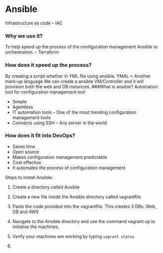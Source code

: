 # Ansible

Infrastructure as code – IAC

### Why we use it?
To help speed up the process of the configuration management Ansible or orchestration. – Terraform
### How does it speed up the process?
By creating a script whether in YML file using ansible. YMAL = Another mark-up language
We can create a ansible VM/Controller and it will provision both the web and DB instances.
###What is ansible?
Automation tool for configuration management tool
- Simple
- Agentless
- IT automation tools – One of the most trending configuration management tools
- Connects using SSH – Any server in the world

### How does it fit into DevOps?
- Saves time
- Open source
- Makes configuration management predictable
- Cost effective
- It automates the process of configuration management 


Steps to install Ansible:

1) Create a directory called Ansible

2) Create a new file inside the Ansible directory called vagrantfile

3) Paste the code provided into the vagrantfile. This creates 3 DBs: Web, DB and AWS

4) Navigate to the Ansible directory and use the command vagrant up to initialise the machines.

5) Verify your machines are working by typing `vagrant status`

6) 